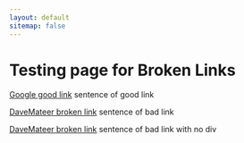 ```yaml
---
layout: default
sitemap: false
---
```



<div class="home">

  <h1 class="page-heading">Testing page for Broken Links</h1>

  <div>
    <p> <a href="https://www.google.co.uk">Google good link</a> sentence of good link </p>
  </div>


<div class="boxed">
  <p> <a href="https://davemateer.com/asdfasd">DaveMateer broken link</a> sentence of bad link</p>
  </div>

<p><a href="https://davemateer.com/asdfasd">DaveMateer broken link</a> sentence of bad link with no div</p>

</div>
